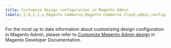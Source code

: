 ```yaml
---
title: Customize design configuration in Magento Admin
labels: 2.0,2.1.x,Magento Commerce,Magento Commerce Cloud,admin,configuration,content,custom,design,how to,magento,store,stores
---
```


For the most up to date information about customizing design configuration in Magento Admin, please refer to [Customize Magento Admin design](https://devdocs.magento.com/guides/v2.4/howdoi/admin/customize_admin.html) in Magento Developer Documentation. 